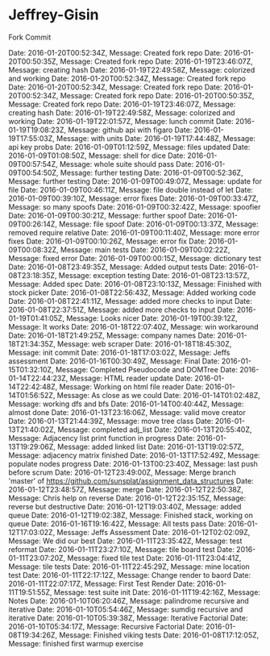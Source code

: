 # Jeffrey-Gisin
Fork Commit


Date: 2016-01-20T00:52:34Z, Message: Created fork repo 
Date: 2016-01-20T00:50:35Z, Message: Created fork repo 
Date: 2016-01-19T23:46:07Z, Message: creating hash 
Date: 2016-01-19T22:49:58Z, Message: colorized and working 
Date: 2016-01-20T00:52:34Z, Message: Created fork repo 
Date: 2016-01-20T00:52:34Z, Message: Created fork repo 
Date: 2016-01-20T00:52:34Z, Message: Created fork repo 
Date: 2016-01-20T00:50:35Z, Message: Created fork repo 
Date: 2016-01-19T23:46:07Z, Message: creating hash 
Date: 2016-01-19T22:49:58Z, Message: colorized and working 
Date: 2016-01-19T22:01:57Z, Message: lunch commit 
Date: 2016-01-19T19:08:23Z, Message: github api with figaro 
Date: 2016-01-19T17:55:03Z, Message: with units 
Date: 2016-01-19T17:44:48Z, Message: api key probs 
Date: 2016-01-09T01:12:59Z, Message: files updated 
Date: 2016-01-09T01:08:50Z, Message: shell for dice 
Date: 2016-01-09T00:57:54Z, Message: whole suite should pass 
Date: 2016-01-09T00:54:50Z, Message: further testing 
Date: 2016-01-09T00:52:36Z, Message: further testing 
Date: 2016-01-09T00:49:07Z, Message: update for file 
Date: 2016-01-09T00:46:11Z, Message: file double instead of let 
Date: 2016-01-09T00:39:10Z, Message: error fixes 
Date: 2016-01-09T00:33:47Z, Message: so many spoofs 
Date: 2016-01-09T00:32:42Z, Message: spoofier 
Date: 2016-01-09T00:30:21Z, Message: further spoof 
Date: 2016-01-09T00:26:14Z, Message: file spoof 
Date: 2016-01-09T00:13:37Z, Message: removed require relative 
Date: 2016-01-09T00:11:40Z, Message: more error fixes 
Date: 2016-01-09T00:10:26Z, Message: error fix 
Date: 2016-01-09T00:08:32Z, Message: main tests 
Date: 2016-01-09T00:02:22Z, Message: fixed error 
Date: 2016-01-09T00:00:15Z, Message: dictionary test 
Date: 2016-01-08T23:49:35Z, Message: Added output tests 
Date: 2016-01-08T23:18:35Z, Message: exception testing 
Date: 2016-01-08T23:13:57Z, Message: Added spec 
Date: 2016-01-08T23:10:13Z, Message: Finished with stock picker 
Date: 2016-01-08T22:56:43Z, Message: Added working code 
Date: 2016-01-08T22:41:11Z, Message: added more checks to input 
Date: 2016-01-08T22:37:51Z, Message: added more checks to input 
Date: 2016-01-19T01:41:05Z, Message: Looks nicer 
Date: 2016-01-19T00:39:12Z, Message: It works 
Date: 2016-01-18T22:07:40Z, Message: win workaround 
Date: 2016-01-18T21:49:25Z, Message: company names 
Date: 2016-01-18T21:34:35Z, Message: web scraper 
Date: 2016-01-18T18:45:30Z, Message: init commit 
Date: 2016-01-18T17:03:02Z, Message: Jeffs assessment 
Date: 2016-01-16T00:30:49Z, Message: Final 
Date: 2016-01-15T01:32:10Z, Message: Completed Pseudocode and DOMTree 
Date: 2016-01-14T22:44:23Z, Message: HTML reader update 
Date: 2016-01-14T22:42:48Z, Message: Working on html file reader 
Date: 2016-01-14T01:56:52Z, Message: As close as we could 
Date: 2016-01-14T01:02:48Z, Message: working dfs and bfs 
Date: 2016-01-14T00:40:44Z, Message: almost done 
Date: 2016-01-13T23:16:06Z, Message: valid move creator 
Date: 2016-01-13T21:44:39Z, Message: move tree class 
Date: 2016-01-13T21:40:02Z, Message: completed adj_list 
Date: 2016-01-13T20:55:40Z, Message: Adjacency list print function in progress 
Date: 2016-01-13T19:29:06Z, Message: added linked list 
Date: 2016-01-13T19:02:57Z, Message: adjacency matrix finished 
Date: 2016-01-13T17:52:49Z, Message: populate  nodes progress 
Date: 2016-01-13T00:23:40Z, Message: last push before scrum 
Date: 2016-01-12T23:49:00Z, Message: Merge branch 'master' of https://github.com/sunsplat/assignment_data_structures 
Date: 2016-01-12T23:48:57Z, Message: merge 
Date: 2016-01-12T22:50:38Z, Message: Chris help on reverse 
Date: 2016-01-12T22:35:15Z, Message: reverse but destructive 
Date: 2016-01-12T19:03:40Z, Message: added queue 
Date: 2016-01-12T19:02:38Z, Message: Finished stack, working on queue 
Date: 2016-01-16T19:16:42Z, Message: All tests pass 
Date: 2016-01-12T17:03:02Z, Message: Jeffs Assessment 
Date: 2016-01-12T02:02:09Z, Message: We did our best 
Date: 2016-01-11T23:35:42Z, Message: test reformat 
Date: 2016-01-11T23:27:10Z, Message: tile board test 
Date: 2016-01-11T23:07:20Z, Message: fixed tile test 
Date: 2016-01-11T23:04:41Z, Message: tile tests 
Date: 2016-01-11T22:45:29Z, Message: mine location test 
Date: 2016-01-11T22:17:12Z, Message: Change render to baord 
Date: 2016-01-11T22:07:17Z, Message: First Test Render 
Date: 2016-01-11T19:51:55Z, Message: test suite init 
Date: 2016-01-11T19:42:16Z, Message: Notes 
Date: 2016-01-10T06:20:46Z, Message: palindrome recursive and iterative 
Date: 2016-01-10T05:54:46Z, Message: sumdig recursive and iterative 
Date: 2016-01-10T05:39:38Z, Message: Iterative Factorial 
Date: 2016-01-10T05:34:17Z, Message: Recursive Factorial 
Date: 2016-01-08T19:34:26Z, Message: Finished viking tests 
Date: 2016-01-08T17:12:05Z, Message: finished first warmup exercise 
